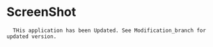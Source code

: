 # ScreenShot
      THis application has been Updated. See Modification_branch for updated version.
      
